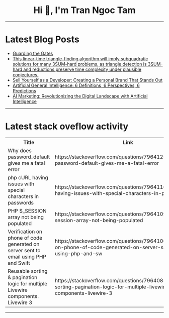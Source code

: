<h1 align="center">Hi 👋, I'm Tran Ngoc Tam</h1>

---

# Latest Blog Posts 
<!-- BLOG-POST-LIST:START -->
- [Guarding the Gates](https://dev.to/rawveg/guarding-the-gates-fd1)
- [This linear-time triangle-finding algorithm will imply subquadratic solutions for many 3SUM-hard problems, as triangle detection is 3SUM-hard and reductions preserve time complexity under plausible conjectures.](https://dev.to/frank_vega_987689489099bf/this-linear-time-triangle-finding-algorithm-will-imply-subquadratic-solutions-for-many-3sum-hard-2d72)
- [Sell Yourself as a Developer: Creating a Personal Brand That Stands Out](https://dev.to/grantwatsondev/sell-yourself-as-a-developer-creating-a-personal-brand-that-stands-out-mmf)
- [Artificial General Intelligence: 6 Definitions, 6 Perspectives, 6 Predictions](https://dev.to/boris_burakovski_c7420552/artificial-general-intelligence-6-definitions-6-perspectives-6-predictions-1731)
- [AI Marketing: Revolutionizing the Digital Landscape with Artificial Intelligence](https://dev.to/marketmediama_team/ai-marketing-revolutionizing-the-digital-landscape-with-artificial-intelligence-4agg)
<!-- BLOG-POST-LIST:END -->

---

# Latest stack oveflow activity
<table>
  <tr><th>Title</th><th>Link</th></tr>
  <!-- STACKOVERFLOW:START --><tr><td>Why does password_default gives me a fatal error</td><td>https://stackoverflow.com/questions/79641253/why-does-password-default-gives-me-a-fatal-error</td></tr><tr><td>php cURL having issues with special characters in passwords</td><td>https://stackoverflow.com/questions/79641162/php-curl-having-issues-with-special-characters-in-passwords</td></tr><tr><td>PHP $_SESSION array not being populated</td><td>https://stackoverflow.com/questions/79641098/php-session-array-not-being-populated</td></tr><tr><td>Verification on phone of code generated on server sent to email using PHP and Swift</td><td>https://stackoverflow.com/questions/79641067/verification-on-phone-of-code-generated-on-server-sent-to-email-using-php-and-sw</td></tr><tr><td>Reusable sorting &amp; pagination logic for multiple Livewire components. Livewire 3</td><td>https://stackoverflow.com/questions/79640858/reusable-sorting-pagination-logic-for-multiple-livewire-components-livewire-3</td></tr><!-- STACKOVERFLOW:END -->
</table>

---


